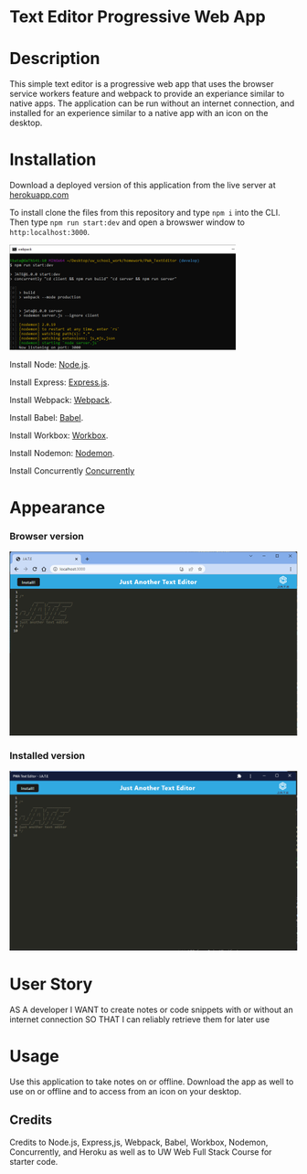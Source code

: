 # Text Editor Progressive Web App

# Description

This simple text editor is a progressive web app that uses the browser service workers feature and webpack to provide an experiance similar to native apps. The application can be run without an internet connection, and installed for an experience similar to a native app with an icon on the desktop.

# Installation

Download a deployed version of this application from the live server at [herokuapp.com](https://lit-wildwood-38897.herokuapp.com/)

To install clone the files from this repository and type `npm i` into the CLI. Then type `npm run start:dev` and open a browswer window to `http:localhost:3000`.

![npm run start:dev](/images/npm-run-start-dev.png)

Install Node: [Node.js](https://nodejs.org/en/download/).

Install Express: [Express.js](https://www.npmjs.com/package/express).

Install Webpack: [Webpack](https://webpack.js.org/).

Install Babel: [Babel](https://babeljs.io/).

Install Workbox: [Workbox](https://developer.chrome.com/docs/workbox/).

Install Nodemon: [Nodemon](https://www.npmjs.com/package/nodemon).

Install Concurrently [Concurrently](https://www.npmjs.com/package/concurrently)

# Appearance

### Browser version

![PAW Browser](/images/pwa-browser.png)

### Installed version

![PAW Installed](/images/pwa-installed.png)

# User Story

AS A developer I WANT to create notes or code snippets with or without an internet connection SO THAT I can reliably retrieve them for later use

# Usage

Use this application to take notes on or offline. Download the app as well to use on or offline and to access from an icon on your desktop.

## Credits

Credits to Node.js, Express,js, Webpack, Babel, Workbox, Nodemon, Concurrently, and Heroku as well as to UW Web Full Stack Course for starter code.
